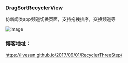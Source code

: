 ### DragSortRecyclerView
仿新闻类app频道切换页面，支持拖拽排序，交换频道等

![image](http://livesunhexo.oss-cn-shanghai.aliyuncs.com/hexo/viewTouch/recycler_swip5.gif)

### 博客地址：
https://livesun.github.io/2017/09/01/RecyclerThreeStep/
